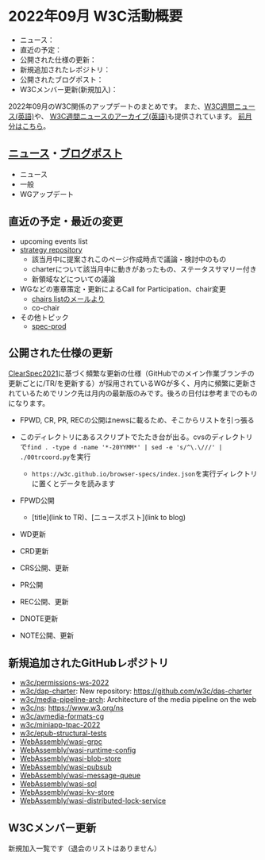 # 2022年09月 W3C活動概要

- ニュース：
- 直近の予定：
- 公開された仕様の更新：
- 新規追加されたレポジトリ：
- 公開されたブログポスト：
- W3Cメンバー更新(新規加入)：

2022年09月のW3C関係のアップデートのまとめです。
また、[W3C週間ニュース(英語)](https://www.w3.org/News/Public/)や、
[W3C週間ニュースのアーカイブ(英語)](https://lists.w3.org/Archives/Public/w3c-announce/2022JulSep/subject.html)も提供されています。
[前月分はこちら](202208.md)。

## [ニュース](https://www.w3.org/blog/news/)・[ブログポスト](https://www.w3.org/blog/)

* ニュース
* 一般
* WGアップデート

## 直近の予定・最近の変更

* upcoming events list
* [strategy repository](https://github.com/w3c/strategy/issues)
  * 該当月中に提案されこのページ作成時点で議論・検討中のもの
  * charterについて該当月中に動きがあったもの、ステータスサマリー付き
  * 新領域などについての議論
* WGなどの憲章策定・更新によるCall for Participation、chair変更
  * [chairs listのメールより](https://lists.w3.org/Archives/Member/chairs/)
  * co-chair
* その他トピック
  * [spec-prod](https://lists.w3.org/Archives/Public/spec-prod/)

## 公開された仕様の更新

[ClearSpec2021](https://github.com/w3c/tr-pages/blob/main/clearspec2021.md)に基づく頻繁な更新の仕様（GitHubでのメイン作業ブランチの更新ごとに/TR/を更新する）が採用されているWGが多く、月内に頻繁に更新されているためでリンク先は月内の最新版のみです。後ろの日付は参考までのものになります。

* FPWD, CR, PR, RECの公開はnewsに載るため、そこからリストを引っ張る
* このディレクトリにあるスクリプトでたたき台が出る。cvsのディレクトリで`find . -type d -name '*-20YYMM*' | sed -e 's/^\.\///' | ./00trcoord.py`を実行
  * `https://w3c.github.io/browser-specs/index.json`を実行ディレクトリに置くとデータを読みます

* FPWD公開
  * [title](link to TR)、[ニュースポスト](link to blog)
* WD更新
* CRD更新
* CRS公開、更新
* PR公開
* REC公開、更新
* DNOTE更新
* NOTE公開、更新

## 新規追加されたGitHubレポジトリ

* [w3c/permissions-ws-2022](https://github.com/w3c/permissions-ws-2022)
* [w3c/dap-charter](https://github.com/w3c/dap-charter): New repository: https://github.com/w3c/das-charter
* [w3c/media-pipeline-arch](https://github.com/w3c/media-pipeline-arch): Architecture of the media pipeline on the web
* [w3c/ns](https://github.com/w3c/ns): https://www.w3.org/ns
* [w3c/avmedia-formats-cg](https://github.com/w3c/avmedia-formats-cg)
* [w3c/miniapp-tpac-2022](https://github.com/w3c/miniapp-tpac-2022)
* [w3c/epub-structural-tests](https://github.com/w3c/epub-structural-tests)
* [WebAssembly/wasi-grpc](https://github.com/WebAssembly/wasi-grpc)
* [WebAssembly/wasi-runtime-config](https://github.com/WebAssembly/wasi-runtime-config)
* [WebAssembly/wasi-blob-store](https://github.com/WebAssembly/wasi-blob-store)
* [WebAssembly/wasi-pubsub](https://github.com/WebAssembly/wasi-pubsub)
* [WebAssembly/wasi-message-queue](https://github.com/WebAssembly/wasi-message-queue)
* [WebAssembly/wasi-sql](https://github.com/WebAssembly/wasi-sql)
* [WebAssembly/wasi-kv-store](https://github.com/WebAssembly/wasi-kv-store)
* [WebAssembly/wasi-distributed-lock-service](https://github.com/WebAssembly/wasi-distributed-lock-service)

## W3Cメンバー更新

新規加入一覧です（退会のリストはありません）
